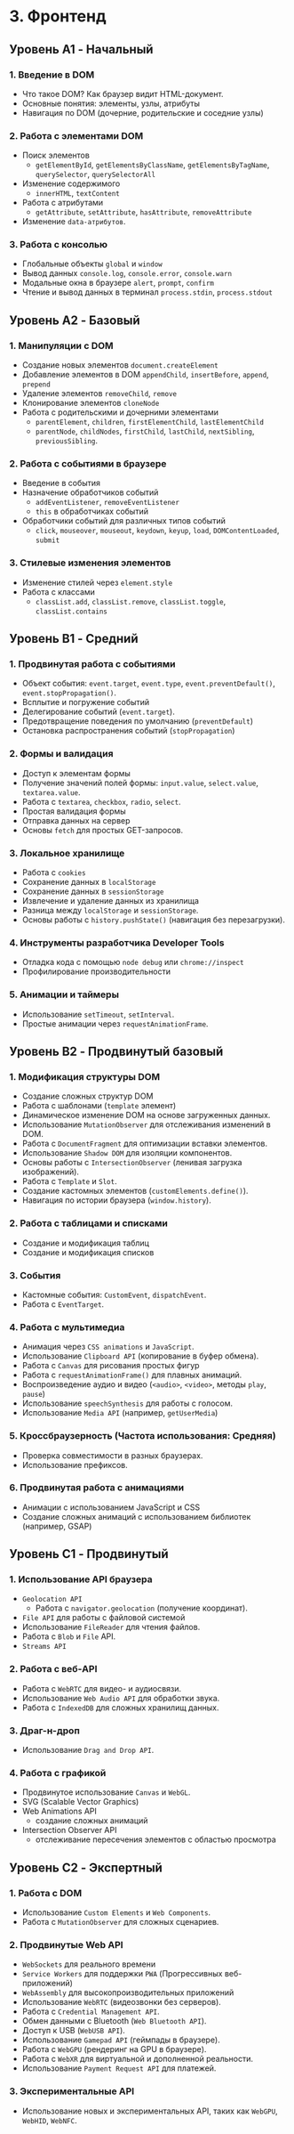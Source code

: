 # 3. Фронтенд

## **Уровень A1 - Начальный**

### **1. Введение в DOM**

- Что такое DOM? Как браузер видит HTML-документ.
- Основные понятия: элементы, узлы, атрибуты
- Навигация по DOM (дочерние, родительские и соседние узлы)

### **2. Работа с элементами DOM**

- Поиск элементов
  - `getElementById`, `getElementsByClassName`, `getElementsByTagName`, `querySelector`, `querySelectorAll`
- Изменение содержимого
  - `innerHTML`, `textContent`
- Работа с атрибутами
  - `getAttribute`, `setAttribute`, `hasAttribute`, `removeAttribute`
- Изменение `data-атрибутов`.

### **3. Работа с консолью**

- Глобальные объекты `global` и `window`
- Вывод данных `console.log`, `console.error`, `console.warn`
- Модальные окна в браузере `alert`, `prompt`, `confirm`
- Чтение и вывод данных в терминал `process.stdin`, `process.stdout`

## **Уровень A2 - Базовый**

### **1. Манипуляции с DOM**

- Создание новых элементов `document.createElement`
- Добавление элементов в DOM `appendChild`, `insertBefore`, `append`, `prepend`
- Удаление элементов `removeChild`, `remove`
- Клонирование элементов `cloneNode`
- Работа с родительскими и дочерними элементами
  - `parentElement`, `children`, `firstElementChild`, `lastElementChild`
  - `parentNode`, `childNodes`, `firstChild`, `lastChild`, `nextSibling`, `previousSibling`.

### **2. Работа с событиями в браузере**

- Введение в события
- Назначение обработчиков событий
  - `addEventListener`, `removeEventListener`
  - `this` в обработчиках событий
- Обработчики событий для различных типов событий
  - `click`, `mouseover`, `mouseout`, `keydown`, `keyup`, `load`, `DOMContentLoaded`, `submit`

### **3. Стилевые изменения элементов**

- Изменение стилей через `element.style`
- Работа с классами
  - `classList.add`, `classList.remove`, `classList.toggle`, `classList.contains`

## **Уровень B1 - Средний**

### **1. Продвинутая работа с событиями**

- Объект события: `event.target`, `event.type`, `event.preventDefault()`, `event.stopPropagation()`.
- Всплытие и погружение событий
- Делегирование событий (`event.target`).
- Предотвращение поведения по умолчанию (`preventDefault`)
- Остановка распространения событий (`stopPropagation`)

### **2. Формы и валидация**

- Доступ к элементам формы
- Получение значений полей формы: `input.value`, `select.value`, `textarea.value`.
- Работа с `textarea`, `checkbox`, `radio`, `select`.
- Простая валидация формы
- Отправка данных на сервер
- Основы `fetch` для простых GET-запросов.

### **3. Локальное хранилище**

- Работа с `cookies`
- Сохранение данных в `localStorage`
- Сохранение данных в `sessionStorage`
- Извлечение и удаление данных из хранилища
- Разница между `localStorage` и `sessionStorage`.
- Основы работы с `history.pushState()` (навигация без перезагрузки).

### **4. Инструменты разработчика Developer Tools**

- Отладка кода с помощью `node debug` или `chrome://inspect`
- Профилирование производительности

### **5. Анимации и таймеры**

- Использование `setTimeout`, `setInterval`.
- Простые анимации через `requestAnimationFrame`.

## **Уровень B2 - Продвинутый базовый**

### **1. Модификация структуры DOM**

- Создание сложных структур DOM
- Работа с шаблонами (`template` элемент)
- Динамическое изменение DOM на основе загруженных данных.
- Использование `MutationObserver` для отслеживания изменений в DOM.
- Работа с `DocumentFragment` для оптимизации вставки элементов.
- Использование `Shadow DOM` для изоляции компонентов.
- Основы работы с `IntersectionObserver` (ленивая загрузка изображений).
- Работа с `Template` и `Slot`.
- Создание кастомных элементов (`customElements.define()`).
- Навигация по истории браузера (`window.history`).

### **2. Работа с таблицами и списками**

- Создание и модификация таблиц
- Создание и модификация списков

### **3. События**

- Кастомные события: `CustomEvent`, `dispatchEvent`.
- Работа с `EventTarget`.

### **4. Работа с мультимедиа**

- Анимация через `CSS animations` и `JavaScript`.
- Использование `Clipboard API` (копирование в буфер обмена).
- Работа с `Canvas` для рисования простых фигур
- Работа с `requestAnimationFrame()` для плавных анимаций.
- Воспроизведение аудио и видео (`<audio>`, `<video>`, методы `play`, `pause`)
- Использование `speechSynthesis` для работы с голосом.
- Использование `Media API` (например, `getUserMedia`)

### **5. Кроссбраузерность (Частота использования: Средняя)**

- Проверка совместимости в разных браузерах.
- Использование префиксов.

### **6. Продвинутая работа с анимациями**

- Анимации с использованием JavaScript и CSS
- Создание сложных анимаций с использованием библиотек (например, GSAP)

## **Уровень C1 - Продвинутый**

### **1. Использование API браузера**

- `Geolocation API`
  - Работа с `navigator.geolocation` (получение координат).
- `File API` для работы с файловой системой
- Использование `FileReader` для чтения файлов.
- Работа с `Blob` и `File` API.
- `Streams API`

### **2. Работа с веб-API**

- Работа с `WebRTC` для видео- и аудиосвязи.
- Использование `Web Audio API` для обработки звука.
- Работа с `IndexedDB` для сложных хранилищ данных.

### **3. Драг-н-дроп**

- Использование `Drag and Drop API`.

### **4. Работа с графикой**

- Продвинутое использование `Canvas` и `WebGL`.
- SVG (Scalable Vector Graphics)
- Web Animations API
  - создание сложных анимаций
- Intersection Observer API
  - отслеживание пересечения элементов с областью просмотра

## **Уровень C2 - Экспертный**

### **1. Работа с DOM**

- Использование `Custom Elements` и `Web Components`.
- Работа с `MutationObserver` для сложных сценариев.

### **2. Продвинутые Web API**

- `WebSockets` для реального времени
- `Service Workers` для поддержки `PWA` (Прогрессивных веб-приложений)
- `WebAssembly` для высокопроизводительных приложений
- Использование `WebRTC` (видеозвонки без серверов).
- Работа с `Credential Management API`.
- Обмен данными с Bluetooth (`Web Bluetooth API`).
- Доступ к USB (`WebUSB API`).
- Использование `Gamepad API` (геймпады в браузере).
- Работа с `WebGPU` (рендеринг на GPU в браузере).
- Работа с `WebXR` для виртуальной и дополненной реальности.
- Использование `Payment Request API` для платежей.

### **3. Экспериментальные API**

- Использование новых и экспериментальных API, таких как `WebGPU`, `WebHID`, `WebNFC`.
